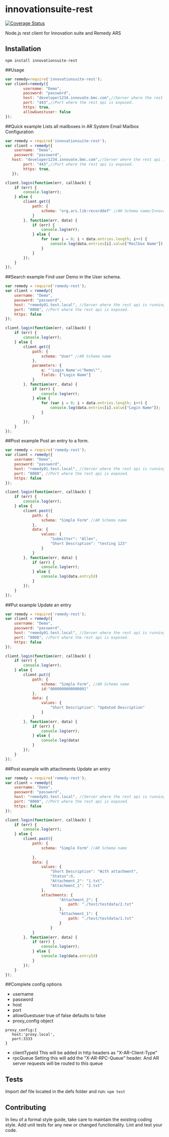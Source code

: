 innovationsuite-rest
==============
[![Coverage Status](https://coveralls.io/repos/github/mvollset/remedy-rest/badge.svg?branch=master)](https://coveralls.io/github/mvollset/remedy-rest?branch=master)

Node.js rest client for Innovation suite and Remedy ARS

## Installation
 `npm install innovationsuite-rest`

##Usage

```js
var remedy=require('innovationsuite-rest');
var client=remedy({
        username: "Demo",
        password: "password",
        host: "developer1234.innovate.bmc.com",//Server where the rest api is running usually the AR server
        port: "443",//Port where the rest api is exposed.
        https: true,
        allowGuestuser: false
});

```

##Quick example
Lists all mailboxes in AR System Email Mailbox Configuration
```js
var remedy = require('innovationsuite-rest');
var client = remedy({
    username: "Demo",
    password: "password",
   host: "developer1234.innovate.bmc.com",//Server where the rest api is running usually the AR server
        port: "443",//Port where the rest api is exposed.
        https: true,
   });

client.login(function(err, callback) {
    if (err) {
        console.log(err);
    } else {
        client.get({
            path: {
                schema: "org.ars.lib:recorddef" //AR Schema name/Innovation suite record definition
            }
        }, function(err, data) {
            if (err) {
                console.log(err);
            } else {
                for (var i = 0; i < data.entries.length; i++) {
                    console.log(data.entries[i].value["Mailbox Name"]);
                }
            }
        });
    }
});
```

##Search example
Find user Demo in the User schema.
```js
var remedy = require('remedy-rest');
var client = remedy({
    username: "Demo",
    password: "password",
    host: "remedy01.test.local", //Server where the rest api is running, usually the AR server
    port: "8008", //Port where the rest api is exposed.
    https: false
});

client.login(function(err, callback) {
    if (err) {
        console.log(err);
    } else {
        client.get({
            path: {
                schema: "User" //AR Schema name
            },
            parameters: {
                q: "'Login Name'=\"Demo\"",
                fields: ["Login Name"]
            }
        }, function(err, data) {
            if (err) {
                console.log(err);
            } else {
                for (var i = 0; i < data.entries.length; i++) {
                    console.log(data.entries[i].value["Login Name"]);
                }
            }
        });
    }
});
```

##Post example
Post an entry to a form.
```js
var remedy = require('remedy-rest');
var client = remedy({
    username: "Demo",
    password: "password",
    host: "remedy01.test.local", //Server where the rest api is running, usually the AR server
    port: "8008", //Port where the rest api is exposed.
    https: false
});

client.login(function(err, callback) {
    if (err) {
        console.log(err);
    } else {
        client.post({
            path: {
                schema: "Simple Form" //AR Schema name
            },
            data: {
                values: {
                    "Submitter": "Allen",
                    "Short Description": "testing 123"
                }
            }
        }, function(err, data) {
            if (err) {
                console.log(err);
            } else {
                console.log(data.entryId)
            }
        });
    }
});
```

##Put example
Update an entry
```js
var remedy = require('remedy-rest');
var client = remedy({
    username: "Demo",
    password: "password",
    host: "remedy01.test.local", //Server where the rest api is running, usually the AR server
    port: "8008", //Port where the rest api is exposed.
    https: false
});

client.login(function(err, callback) {
    if (err) {
        console.log(err);
    } else {
        client.put({
            path: {
                schema: "Simple Form", //AR Schema name
                id:"0000000000000001"
            },
            data: {
                values: {
                    "Short Description": "Updated Description"
                }
            }
        }, function(err, data) {
            if (err) {
                console.log(err);
            } else {
                console.log(data)
            }
        });
    }
});
```

##Post example with attachments
Update an entry
```js
var remedy = require('remedy-rest');
var client = remedy({
    username: "Demo",
    password: "password",
    host: "remedy01.test.local", //Server where the rest api is running, usually the AR server
    port: "8008", //Port where the rest api is exposed.
    https: false
});

client.login(function(err, callback) {
    if (err) {
        console.log(err);
    } else {
        client.post({
            path: {
                schema: "Simple Form" //AR Schema name
               
            },
            data: {
                values: {
                    "Short Description": "With attachment",
                    "Status":0,
                    "Attachment_2": "1.txt",
                    "Attachment_1": "2.txt"
                },
                attachments: {
                        "Attachment_2": {
                            path: "./test/testdata/2.txt"
                        },
                        "Attachment_1": {
                            path: "./test/testdata/1.txt"
                        }
                    }
            }
        }, function(err, data) {
            if (err) {
                console.log(err);
            } else {
                console.log(data.entryId)
            }
        });
    }
});
```

##Complete config options

 - username 
 - password
 - host
 - port
 - allowGuestuser true of false defaults to false
 - proxy_config object
 
 ```
 proxy_config:{
    host:'proxy.local',
    port:3333
 }
 ```
 
 - clientTypeId This will be added in http headers as "X-AR-Client-Type"
 - rpcQueue Setting this will add the "X-AR-RPC-Queue" header. And AR server requests will be routed to this queue



## Tests
Import def file located in the defs folder and run:
 `npm test`


## Contributing

In lieu of a formal style guide, take care to maintain the existing coding style. Add unit tests for any new or changed functionality. Lint and test your code.


